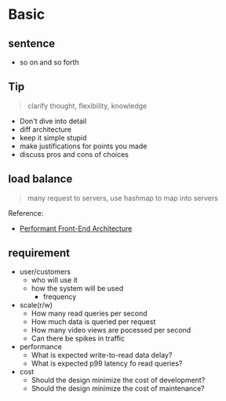 # Basic
## sentence
- so on and so forth
## Tip
> clarify thought, flexibility, knowledge
- Don't dive into detail
- diff architecture
- keep it simple stupid
- make justifications for points you made
- discuss pros and cons of choices
## load balance
> many request to servers, use hashmap to map into servers

Reference:
- [Performant Front-End Architecture](https://www.debugbear.com/blog/performant-front-end-architecture)

## requirement

- user/customers
  - who will use it
  - how the system will be used
    - frequency
- scale(r/w)
  - How many read queries per second
  - How much data is queried per request
  - How many video views are pocessed per second
  - Can there be spikes in traffic
- performance
  - What is expected write-to-read data delay?
  - What is expected p99 latency fo read queries?
- cost
  - Should the design minimize the cost of development?
  - Should the design minimize the cost of maintenance?
